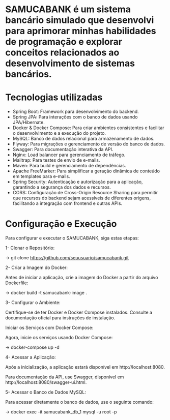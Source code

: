 # SAMUCABANK é um sistema bancário simulado que desenvolvi para aprimorar minhas habilidades de programação e explorar conceitos relacionados ao desenvolvimento de sistemas bancários.

# Tecnologias utilizadas
- Spring Boot: Framework para desenvolvimento do backend.
- Spring JPA: Para interações com o banco de dados usando JPA/Hibernate.
- Docker & Docker Compose: Para criar ambientes consistentes e facilitar o desenvolvimento e a execução do projeto.
- MySQL: Banco de dados relacional para armazenamento de dados.
- Flyway: Para migrações e gerenciamento de versão do banco de dados.
- Swagger: Para documentação interativa da API.
- Nginx: Load balancer para gerenciamento de tráfego.
- Mailtrap: Para testes de envio de e-mails.
- Maven: Para build e gerenciamento de dependências.
- Apache FreeMarker: Para simplificar a geração dinâmica de conteúdo em templates para e-mails.
- Spring Security: Autenticação e autorização para a aplicação, garantindo a segurança dos dados e recursos.
- CORS: Configuração de Cross-Origin Resource Sharing para permitir que recursos do backend sejam acessíveis de diferentes origens, facilitando a integração com frontend e outras APIs.

# Configuração e Execução

Para configurar e executar o SAMUCABANK, siga estas etapas:

1- Clonar o Repositório:

-> git clone https://github.com/seuusuario/samucabank.git

2- Criar a Imagem do Docker:

Antes de iniciar a aplicação, crie a imagem do Docker a partir do arquivo Dockerfile:

-> docker build -t samucabank-image .

3- Configurar o Ambiente:

Certifique-se de ter Docker e Docker Compose instalados. Consulte a documentação oficial para instruções de instalação.

Iniciar os Serviços com Docker Compose:

Agora, inicie os serviços usando Docker Compose:

-> docker-compose up -d

4- Acessar a Aplicação:

Após a inicialização, a aplicação estará disponível em http://localhost:8080. 

Para documentação da API, use Swagger, disponível em http://localhost:8080/swagger-ui.html.

5- Acessar o Banco de Dados MySQL:

Para acessar diretamente o banco de dados, use o seguinte comando:

-> docker exec -it samucabank_db_1 mysql -u root -p

